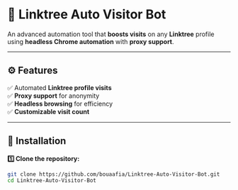 # 🚀 Linktree Auto Visitor Bot

An advanced automation tool that **boosts visits** on any **Linktree** profile using **headless Chrome automation** with **proxy support**.

---

## ⚙️ Features
✅ Automated **Linktree profile visits**  
✅ **Proxy support** for anonymity  
✅ **Headless browsing** for efficiency  
✅ **Customizable visit count**  

---

## 📂 Installation  
**1️⃣ Clone the repository:**  
```bash
git clone https://github.com/bouaafia/Linktree-Auto-Visitor-Bot.git
cd Linktree-Auto-Visitor-Bot
